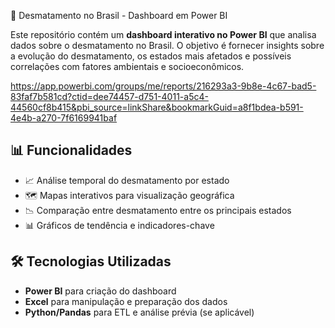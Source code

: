 🌿 Desmatamento no Brasil - Dashboard em Power BI

Este repositório contém um **dashboard interativo no Power BI** que analisa dados sobre o desmatamento no Brasil. O objetivo é fornecer insights sobre a evolução do desmatamento, os estados mais afetados e possíveis correlações com fatores ambientais e socioeconômicos.

https://app.powerbi.com/groups/me/reports/216293a3-9b8e-4c67-bad5-83faf7b581cd?ctid=dee74457-d751-4011-a5c4-44560cf8b415&pbi_source=linkShare&bookmarkGuid=a8f1bdea-b591-4e4b-a270-7f6169941baf

## 📊 Funcionalidades
- 📈 Análise temporal do desmatamento por estado
- 🗺️ Mapas interativos para visualização geográfica
- 📉 Comparação entre desmatamento entre os principais estados
- 📊 Gráficos de tendência e indicadores-chave


## 🛠️ Tecnologias Utilizadas
- **Power BI** para criação do dashboard
- **Excel** para manipulação e preparação dos dados
- **Python/Pandas** para ETL e análise prévia (se aplicável)


